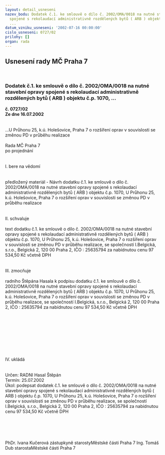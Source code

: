 ```yaml
---
layout: detail_usneseni
nazev_bodu: Dodatek č.1. ke smlouvě o dílo č. 2002/OMA/0018 na nutné stavební opravy
  spojené s rekolaudací administrativně rozdělených bytů ( ARB ) objektu č.p. 1070,
  ...
datum_vzniku_usneseni: '2002-07-16 00:00:00'
cislo_usneseni: 0727/02
prilohy: []
organ: rada
---
```

<div id="ucUsn_pList" class="usn">
	<span><h2>Usnesení rady MČ Praha 7 </h2>
<br></span><div class="standBody">
<span><h3>Dodatek č.1. ke smlouvě o dílo č. 2002/OMA/0018 na nutné stavební opravy spojené s rekolaudací administrativně rozdělených bytů ( ARB ) objektu č.p. 1070, ...</h3></span><div class="center">
		<strong>č. 0727/02</strong><br>
	</div>
<div class="center">
		<strong>Ze dne 16.07.2002</strong><br><br>
	</div>
<br>...U Průhonu 25, k.ú. Holešovice, Praha 7 o rozšíření oprav v souvislosti se změnou PD v průběhu realizace<br><br>Rada MČ Praha 7<br>po projednání<br><br><br>I.	bere na vědomí<br><br> <br>předložený materiál - Návrh dodatku č.1. ke smlouvě o dílo č. 2002/OMA/0018 na nutné stavební opravy spojené s rekolaudací administrativně rozdělených bytů ( ARB ) objektu č.p. 1070, U Průhonu 25, k.ú. Holešovice, Praha 7 o rozšíření oprav v souvislosti se změnou PD v průběhu realizace<br><br><br>II.  schvaluje<br><br>text dodatku č.1. ke smlouvě o dílo č. 2002/OMA/0018 na nutné stavební opravy spojené s rekolaudací administrativně rozdělených bytů ( ARB ) objektu č.p. 1070, U Průhonu 25, k.ú. Holešovice, Praha 7 o rozšíření oprav v souvislosti se změnou PD v průběhu realizace, se společností I.Belgická, s.r.o., Belgická 2, 120 00 Praha 2, IČO : 25635794 za nabídnutou cenu 97 534,50 Kč včetně DPH<br><br><br>III. zmocňuje <br><br>radního Štěpána Hasala k podpisu dodatku č.1. ke smlouvě o dílo č. 2002/OMA/0018 na nutné stavební opravy spojené s rekolaudací administrativně rozdělených bytů ( ARB ) objektu č.p. 1070, U Průhonu 25, k.ú. Holešovice, Praha 7 o rozšíření oprav v souvislosti se změnou PD v průběhu realizace, se společností  I.Belgická, s.r.o., Belgická 2, 120 00 Praha 2, IČO : 25635794 za nabídnutou cenu 97 534,50 Kč včetně DPH<br><br><br><br><br><br><br><br><br><br>IV.  ukládá<br><br> <br>Určen:	RADNI Hasal Štěpán<br>Termín: 25.07.2002<br>Úkol:	podepsat dodatek č.1. ke smlouvě o dílo č. 2002/OMA/0018 na nutné stavební opravy spojené s     rekolaudací administrativně rozdělených bytů ( ARB ) objektu č.p. 1070, U Průhonu 25, k.ú. Holešovice, Praha 7 o rozšíření oprav v souvislosti se změnou PD v průběhu realizace, se společností I.Belgická, s.r.o., Belgická 2, 120 00 Praha 2, IČO : 25635794 za nabídnutou cenu 97 534,50 Kč včetně DPH<br> <br><br><br> <br>	<br>PhDr. Ivana Kučerová zástupkyně starostyMěstské části Praha 7	Ing. Tomáš Dub starostaMěstské části Praha 7<br>	<br><br>
</div>
</div>